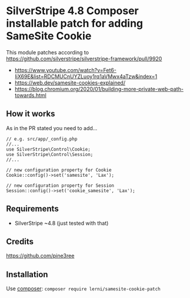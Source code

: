 # SilverStripe 4.8 Composer installable patch for adding SameSite Cookie
This module patches according to https://github.com/silverstripe/silverstripe-framework/pull/9920

- https://www.youtube.com/watch?v=Fet6-IiX69E&list=RDCMUCnUYZLuoy1rq1aVMwx4aTzw&index=1
- https://web.dev/samesite-cookies-explained/
- https://blog.chromium.org/2020/01/building-more-private-web-path-towards.html

## How it works

As in the PR stated you need to add...
```
// e.g. src/app/_config.php
//...
use SilverStripe\Control\Cookie;
use SilverStripe\Control\Session;
//...

// new configuration property for Cookie
Cookie::config()->set('samesite', 'Lax');

// new configuration property for Session
Session::config()->set('cookie_samesite', 'Lax');
```

## Requirements
* SilverStripe ~4.8 (just tested with that)

## Credits
https://github.com/pine3ree

## Installation
Use [composer](https://getcomposer.org/):
`composer require lerni/samesite-cookie-patch`
